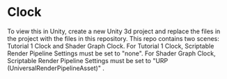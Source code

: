 # Clock

To view this in Unity, create a new Unity 3d project and replace the files in the project with the files in this repository.
This repo contains two scenes: Tutorial 1 Clock and Shader Graph Clock. 
For Tutorial 1 Clock, Scriptable Render Pipeline Settings must be set to "none".
For Shader Graph Clock, Scriptable Render Pipeline Settings must be set to "URP (UniversalRenderPipelineAsset)" .
